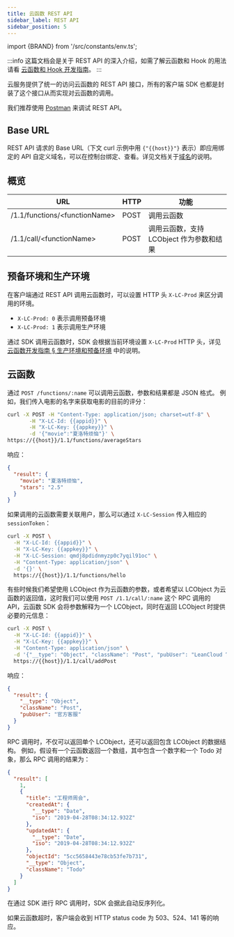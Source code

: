 ```yaml
---
title: 云函数 REST API
sidebar_label: REST API
sidebar_position: 5
---
```


import {BRAND} from '/src/constants/env.ts';

:::info
这篇文档会是关于 REST API 的深入介绍，如需了解云函数和 Hook 的用法请看 [云函数和 Hook 开发指南](/sdk/engine/functions/guides)。
:::

云服务提供了统一的访问云函数的 REST API 接口，所有的客户端 SDK 也都是封装了这个接口从而实现对云函数的调用。

我们推荐使用 [Postman](http://www.getpostman.com/) 来调试 REST API。

## Base URL

<p>REST API 请求的 Base URL（下文 curl 示例中用 <code>{"{{host}}"}</code> 表示）即应用绑定的 API 自定义域名，可以在控制台绑定、查看。详见文档关于<a href={BRAND==='leancloud'?'https://leancloud.cn/docs/custom-api-domain-guide.html':'/sdk/storage/guide/setup-dotnet#域名'}>域名</a>的说明。</p>

## 概览

<table>
  <thead>
    <tr>
      <th>URL</th>
      <th>HTTP</th>
      <th>功能</th>
    </tr>
  </thead>
  <tbody>
    <tr>
      <td>/1.1/functions/&lt;functionName&gt;</td>
      <td>POST</td>
      <td>调用云函数</td>
    </tr>
    <tr>
      <td>/1.1/call/&lt;functionName&gt;</td>
      <td>POST</td>
      <td>调用云函数，支持 LCObject 作为参数和结果</td>
    </tr>
  </tbody>
</table>

## 预备环境和生产环境

在客户端通过 REST API 调用云函数时，可以设置 HTTP 头 `X-LC-Prod` 来区分调用的环境。

* `X-LC-Prod: 0` 表示调用预备环境
* `X-LC-Prod: 1` 表示调用生产环境

通过 SDK 调用云函数时，SDK 会根据当前环境设置 `X-LC-Prod` HTTP 头，详见 [云函数开发指南 § 生产环境和预备环境](/sdk/engine/functions/guides/#生产环境和预备环境) 中的说明。

## 云函数

通过 `POST /functions/:name` 可以调用云函数，参数和结果都是 JSON 格式。
例如，我们传入电影的名字来获取电影的目前的评分：

```sh
curl -X POST -H "Content-Type: application/json; charset=utf-8" \
       -H "X-LC-Id: {{appid}}" \
       -H "X-LC-Key: {{appkey}}" \
       -d '{"movie":"夏洛特烦恼"}' \
https://{{host}}/1.1/functions/averageStars
```

响应：

```json
{
  "result": {
    "movie": "夏洛特烦恼",
    "stars": "2.5"
  }
}
```

如果调用的云函数需要关联用户，那么可以通过 `X-LC-Session` 传入相应的 `sessionToken`：

```sh
curl -X POST \
  -H "X-LC-Id: {{appid}}" \
  -H "X-LC-Key: {{appkey}}" \
  -H "X-LC-Session: qmdj8pdidnmyzp0c7yqil91oc" \
  -H "Content-Type: application/json" \
  -d '{}' \
  https://{{host}}/1.1/functions/hello
```

有些时候我们希望使用 LCObject 作为云函数的参数，或者希望以 LCObject 为云函数的返回值，这时我们可以使用 `POST /1.1/call/:name` 这个 RPC 调用的 API，云函数 SDK 会将参数解释为一个 LCObject，同时在返回 LCObject 时提供必要的元信息：

```sh
curl -X POST \
  -H "X-LC-Id: {{appid}}" \
  -H "X-LC-Key: {{appkey}}" \
  -H "Content-Type: application/json" \
  -d '{"__type": "Object", "className": "Post", "pubUser": "LeanCloud 官方客服"}' \
  https://{{host}}/1.1/call/addPost
```

响应：

```json
{
  "result": {
    "__type": "Object",
    "className": "Post",
    "pubUser": "官方客服"
  }
}
```

RPC 调用时，不仅可以返回单个 LCObject，还可以返回包含 LCObject 的数据结构。
例如，假设有一个云函数返回一个数组，其中包含一个数字和一个 Todo 对象，那么 RPC 调用的结果为：

```json
{
  "result": [
    1,
    {
      "title": "工程师周会",
      "createdAt": {
        "__type": "Date",
        "iso": "2019-04-28T08:34:12.932Z"
      },
      "updatedAt": {
        "__type": "Date",
        "iso": "2019-04-28T08:34:12.932Z"
      },
      "objectId": "5cc5658443e78cb53fe7b731",
      "__type": "Object",
      "className": "Todo"
    }
  ]
}
```

在通过 SDK 进行 RPC 调用时，SDK 会据此自动反序列化。

如果云函数超时，客户端会收到 HTTP status code 为 503、524、141 等的响应。
